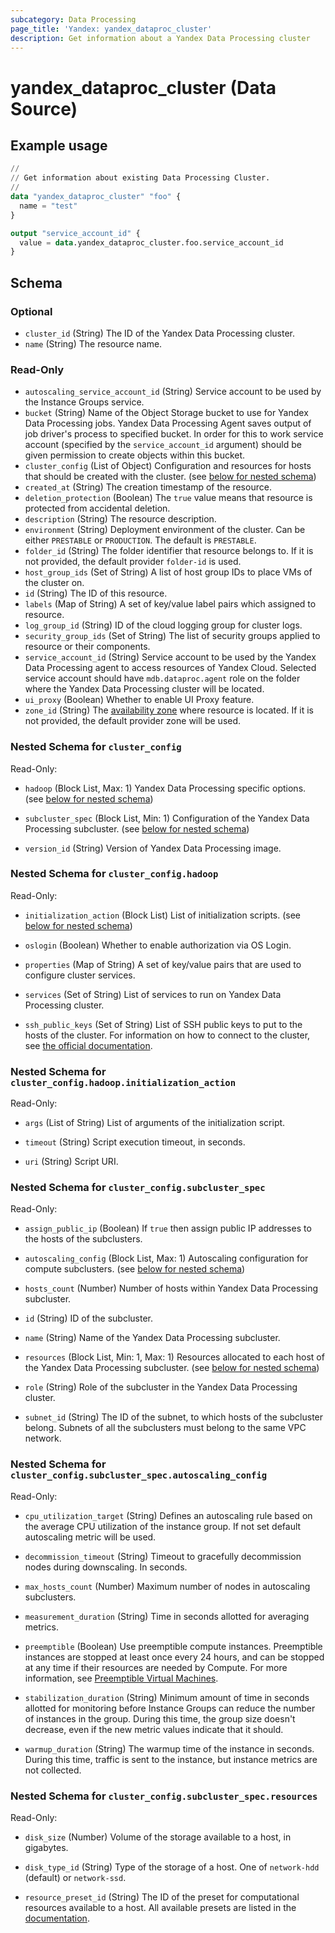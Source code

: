 ```yaml
---
subcategory: Data Processing
page_title: 'Yandex: yandex_dataproc_cluster'
description: Get information about a Yandex Data Processing cluster
---
```


# yandex_dataproc_cluster (Data Source)



## Example usage

```terraform
//
// Get information about existing Data Processing Cluster.
//
data "yandex_dataproc_cluster" "foo" {
  name = "test"
}

output "service_account_id" {
  value = data.yandex_dataproc_cluster.foo.service_account_id
}
```

<!-- schema generated by tfplugindocs -->
## Schema

### Optional

- `cluster_id` (String) The ID of the Yandex Data Processing cluster.
- `name` (String) The resource name.

### Read-Only

- `autoscaling_service_account_id` (String) Service account to be used by the Instance Groups service.
- `bucket` (String) Name of the Object Storage bucket to use for Yandex Data Processing jobs. Yandex Data Processing Agent saves output of job driver's process to specified bucket. In order for this to work service account (specified by the `service_account_id` argument) should be given permission to create objects within this bucket.
- `cluster_config` (List of Object) Configuration and resources for hosts that should be created with the cluster. (see [below for nested schema](#nestedatt--cluster_config))
- `created_at` (String) The creation timestamp of the resource.
- `deletion_protection` (Boolean) The `true` value means that resource is protected from accidental deletion.
- `description` (String) The resource description.
- `environment` (String) Deployment environment of the cluster. Can be either `PRESTABLE` or `PRODUCTION`. The default is `PRESTABLE`.
- `folder_id` (String) The folder identifier that resource belongs to. If it is not provided, the default provider `folder-id` is used.
- `host_group_ids` (Set of String) A list of host group IDs to place VMs of the cluster on.
- `id` (String) The ID of this resource.
- `labels` (Map of String) A set of key/value label pairs which assigned to resource.
- `log_group_id` (String) ID of the cloud logging group for cluster logs.
- `security_group_ids` (Set of String) The list of security groups applied to resource or their components.
- `service_account_id` (String) Service account to be used by the Yandex Data Processing agent to access resources of Yandex Cloud. Selected service account should have `mdb.dataproc.agent` role on the folder where the Yandex Data Processing cluster will be located.
- `ui_proxy` (Boolean) Whether to enable UI Proxy feature.
- `zone_id` (String) The [availability zone](https://yandex.cloud/docs/overview/concepts/geo-scope) where resource is located. If it is not provided, the default provider zone will be used.

<a id="nestedatt--cluster_config"></a>
### Nested Schema for `cluster_config`

Read-Only:

- `hadoop` (Block List, Max: 1) Yandex Data Processing specific options. (see [below for nested schema](#nestedobjatt--cluster_config--hadoop))

- `subcluster_spec` (Block List, Min: 1) Configuration of the Yandex Data Processing subcluster. (see [below for nested schema](#nestedobjatt--cluster_config--subcluster_spec))

- `version_id` (String) Version of Yandex Data Processing image.


<a id="nestedobjatt--cluster_config--hadoop"></a>
### Nested Schema for `cluster_config.hadoop`

Read-Only:

- `initialization_action` (Block List) List of initialization scripts. (see [below for nested schema](#nestedobjatt--cluster_config--hadoop--initialization_action))

- `oslogin` (Boolean) Whether to enable authorization via OS Login.

- `properties` (Map of String) A set of key/value pairs that are used to configure cluster services.

- `services` (Set of String) List of services to run on Yandex Data Processing cluster.

- `ssh_public_keys` (Set of String) List of SSH public keys to put to the hosts of the cluster. For information on how to connect to the cluster, see [the official documentation](https://yandex.cloud/docs/data-proc/operations/connect).


<a id="nestedobjatt--cluster_config--hadoop--initialization_action"></a>
### Nested Schema for `cluster_config.hadoop.initialization_action`

Read-Only:

- `args` (List of String) List of arguments of the initialization script.

- `timeout` (String) Script execution timeout, in seconds.

- `uri` (String) Script URI.




<a id="nestedobjatt--cluster_config--subcluster_spec"></a>
### Nested Schema for `cluster_config.subcluster_spec`

Read-Only:

- `assign_public_ip` (Boolean) If `true` then assign public IP addresses to the hosts of the subclusters.

- `autoscaling_config` (Block List, Max: 1) Autoscaling configuration for compute subclusters. (see [below for nested schema](#nestedobjatt--cluster_config--subcluster_spec--autoscaling_config))

- `hosts_count` (Number) Number of hosts within Yandex Data Processing subcluster.

- `id` (String) ID of the subcluster.

- `name` (String) Name of the Yandex Data Processing subcluster.

- `resources` (Block List, Min: 1, Max: 1) Resources allocated to each host of the Yandex Data Processing subcluster. (see [below for nested schema](#nestedobjatt--cluster_config--subcluster_spec--resources))

- `role` (String) Role of the subcluster in the Yandex Data Processing cluster.

- `subnet_id` (String) The ID of the subnet, to which hosts of the subcluster belong. Subnets of all the subclusters must belong to the same VPC network.


<a id="nestedobjatt--cluster_config--subcluster_spec--autoscaling_config"></a>
### Nested Schema for `cluster_config.subcluster_spec.autoscaling_config`

Read-Only:

- `cpu_utilization_target` (String) Defines an autoscaling rule based on the average CPU utilization of the instance group. If not set default autoscaling metric will be used.

- `decommission_timeout` (String) Timeout to gracefully decommission nodes during downscaling. In seconds.

- `max_hosts_count` (Number) Maximum number of nodes in autoscaling subclusters.

- `measurement_duration` (String) Time in seconds allotted for averaging metrics.

- `preemptible` (Boolean) Use preemptible compute instances. Preemptible instances are stopped at least once every 24 hours, and can be stopped at any time if their resources are needed by Compute. For more information, see [Preemptible Virtual Machines](https://yandex.cloud/docs/compute/concepts/preemptible-vm).

- `stabilization_duration` (String) Minimum amount of time in seconds allotted for monitoring before Instance Groups can reduce the number of instances in the group. During this time, the group size doesn't decrease, even if the new metric values indicate that it should.

- `warmup_duration` (String) The warmup time of the instance in seconds. During this time, traffic is sent to the instance, but instance metrics are not collected.



<a id="nestedobjatt--cluster_config--subcluster_spec--resources"></a>
### Nested Schema for `cluster_config.subcluster_spec.resources`

Read-Only:

- `disk_size` (Number) Volume of the storage available to a host, in gigabytes.

- `disk_type_id` (String) Type of the storage of a host. One of `network-hdd` (default) or `network-ssd`.

- `resource_preset_id` (String) The ID of the preset for computational resources available to a host. All available presets are listed in the [documentation](https://yandex.cloud/docs/data-proc/concepts/instance-types).

